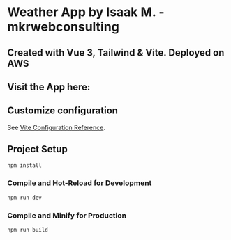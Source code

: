 # Weather App by Isaak M. - mkrwebconsulting

## Created with Vue 3, Tailwind & Vite. Deployed on AWS

Visit the App here:
---

## Customize configuration

See [Vite Configuration Reference](https://vitejs.dev/config/).

## Project Setup

```sh
npm install
```

### Compile and Hot-Reload for Development

```sh
npm run dev
```

### Compile and Minify for Production

```sh
npm run build
```
